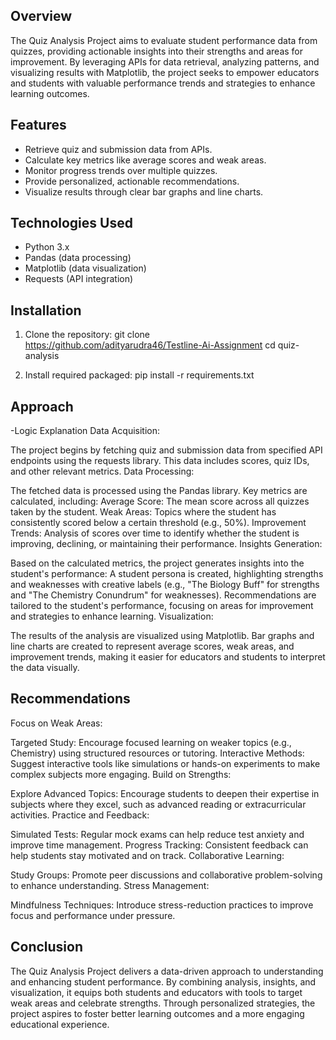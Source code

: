## Overview
The Quiz Analysis Project aims to evaluate student performance data from quizzes, providing actionable insights into their strengths and areas for improvement. By leveraging APIs for data retrieval, analyzing patterns, and visualizing results with Matplotlib, the project seeks to empower educators and students with valuable performance trends and strategies to enhance learning outcomes.

## Features
- Retrieve quiz and submission data from APIs.
- Calculate key metrics like average scores and weak areas.
- Monitor progress trends over multiple quizzes.
- Provide personalized, actionable recommendations.
- Visualize results through clear bar graphs and line charts.


## Technologies Used
- Python 3.x
- Pandas (data processing)
- Matplotlib (data visualization)
- Requests (API integration)

## Installation

1. Clone the repository:
   git clone https://github.com/adityarudra46/Testline-Ai-Assignment
   cd quiz-analysis

2. Install required packaged:
    pip install -r requirements.txt

## Approach
-Logic Explanation
Data Acquisition:

The project begins by fetching quiz and submission data from specified API endpoints using the requests library. This data includes scores, quiz IDs, and other relevant metrics.
Data Processing:

The fetched data is processed using the Pandas library. Key metrics are calculated, including:
Average Score: The mean score across all quizzes taken by the student.
Weak Areas: Topics where the student has consistently scored below a certain threshold (e.g., 50%).
Improvement Trends: Analysis of scores over time to identify whether the student is improving, declining, or maintaining their performance.
Insights Generation:

Based on the calculated metrics, the project generates insights into the student's performance:
A student persona is created, highlighting strengths and weaknesses with creative labels (e.g., "The Biology Buff" for strengths and "The Chemistry Conundrum" for weaknesses).
Recommendations are tailored to the student's performance, focusing on areas for improvement and strategies to enhance learning.
Visualization:

The results of the analysis are visualized using Matplotlib. Bar graphs and line charts are created to represent average scores, weak areas, and improvement trends, making it easier for educators and students to interpret the data visually.

## Recommendations
Focus on Weak Areas:

Targeted Study: Encourage focused learning on weaker topics (e.g., Chemistry) using structured resources or tutoring.
Interactive Methods: Suggest interactive tools like simulations or hands-on experiments to make complex subjects more engaging.
Build on Strengths:

Explore Advanced Topics: Encourage students to deepen their expertise in subjects where they excel, such as advanced reading or extracurricular activities.
Practice and Feedback:

Simulated Tests: Regular mock exams can help reduce test anxiety and improve time management.
Progress Tracking: Consistent feedback can help students stay motivated and on track.
Collaborative Learning:

Study Groups: Promote peer discussions and collaborative problem-solving to enhance understanding.
Stress Management:

Mindfulness Techniques: Introduce stress-reduction practices to improve focus and performance under pressure.

## Conclusion
The Quiz Analysis Project delivers a data-driven approach to understanding and enhancing student performance. By combining analysis, insights, and visualization, it equips both students and educators with tools to target weak areas and celebrate strengths. Through personalized strategies, the project aspires to foster better learning outcomes and a more engaging educational experience.
